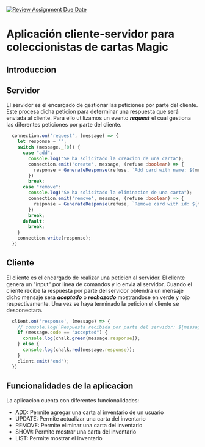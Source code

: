 [![Review Assignment Due Date](https://classroom.github.com/assets/deadline-readme-button-24ddc0f5d75046c5622901739e7c5dd533143b0c8e959d652212380cedb1ea36.svg)](https://classroom.github.com/a/7bX30zK4)

# Aplicación cliente-servidor para coleccionistas de cartas Magic
## Introduccion
## Servidor
El servidor es el encargado de gestionar las peticiones por parte del cliente. Este procesa dicha peticion para determinar una respuesta que será enviada al cliente. Para ello utilizamos un evento ***request*** el cual gestiona las diferentes peticiones por parte del cliente.
```ts
  connection.on('request', (message) => {
    let response = "";
    switch (message._[0]) {
      case "add":
        console.log("Se ha solicitado la creacion de una carta");
        connection.emit('create', message, (refuse :boolean) => {
          response = GenerateResponse(refuse, `Add card with name: ${message.name}`)
        })
        break;
      case "remove":
        console.log("Se ha solicitado la eliminacion de una carta");
        connection.emit('remove', message, (refuse :boolean) => {
          response = GenerateResponse(refuse, `Remove card with id: ${message.id}`)
        })
        break;
      default:
        break;
    }
    connection.write(response);
  })
```
## Cliente
El cliente es el encargado de realizar una peticion al servidor. El cliente genera un "input" por linea de comandos y lo envia al servidor. Cuando el cliente recibe la respuesta por parte del servidor obtendra un mensaje dicho mensaje sera ***aceptado*** o ***rechazado*** mostrandose en verde y rojo respectivamente. Una vez se haya terminado la peticion el cliente se desconectara.
```ts
  client.on('response', (message) => {
    // console.log(`Respuesta recibida por parte del servidor: ${message}`);
    if (message.code == "accepted") {
      console.log(chalk.green(message.response));
    } else {
      console.log(chalk.red(message.response));
    }
    client.emit('end');
  }) 
```
## Funcionalidades de la aplicacion
La aplicacion cuenta con diferentes funcionalidades:
- ADD: Permite agregar una carta al inventario de un usuario
- UPDATE: Permite actualizar una carta del inventario
- REMOVE: Permite eliminar una carta del inventario
- SHOW: Permite mostrar una carta del inventario
- LIST: Permite mostrar el inventario